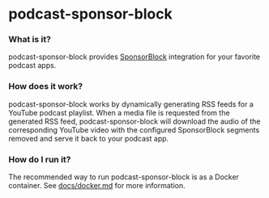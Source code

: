 # podcast-sponsor-block

### What is it?

podcast-sponsor-block provides [SponsorBlock](https://github.com/ajayyy/SponsorBlock) integration for your favorite
podcast apps.

### How does it work?
podcast-sponsor-block works by dynamically generating RSS feeds for a YouTube podcast playlist. When a media file is
requested from the generated RSS feed, podcast-sponsor-block will download the audio of the corresponding YouTube video
with the configured SponsorBlock segments removed and serve it back to your podcast app.

### How do I run it?
The recommended way to run podcast-sponsor-block is as a Docker container. See
[docs/docker.md](docs/docker.md) for more information.
